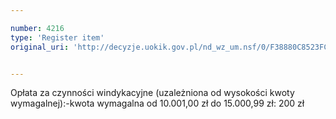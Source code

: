 ```yaml
---

number: 4216
type: 'Register item'
original_uri: 'http://decyzje.uokik.gov.pl/nd_wz_um.nsf/0/F38880C8523FC983C1257B050034CC6F?OpenDocument'


---
```


Opłata za czynności windykacyjne (uzależniona od wysokości kwoty wymagalnej):-kwota wymagalna od 10.001,00 zł do 15.000,99 zł: 200 zł
